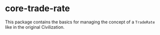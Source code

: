 # core-trade-rate

This package contains the basics for managing the concept of a `TradeRate` like in the original Civilization.
